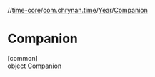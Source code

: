 //[time-core](../../../../index.md)/[com.chrynan.time](../../index.md)/[Year](../index.md)/[Companion](index.md)

# Companion

[common]\
object [Companion](index.md)
